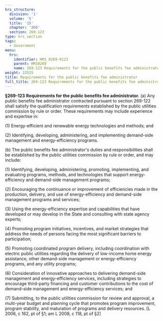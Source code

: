 ```yaml
---
hrs_structure:
  division: '1'
  volume: '5'
  title: '15'
  chapter: '269'
  section: 269-123
type: hrs_section
tags:
  - Government
menu:
  hrs:
    identifier: HRS_0269-0123
    parent: HRS0269
    name: 269-123 Requirements for the public benefits fee administrator
weight: 22525
title: Requirements for the public benefits fee administrator
full_title: 269-123 Requirements for the public benefits fee administrator
---
```

**§269-123** **Requirements for the public benefits fee administrator.** (a) Any public benefits fee administrator contracted pursuant to section 269-122 shall satisfy the qualification requirements established by the public utilities commission by rule or order. These requirements may include experience and expertise in:

(1) Energy-efficient and renewable energy technologies and methods; and

(2) Identifying, developing, administering, and implementing demand-side management and energy-efficiency programs.

(b) The public benefits fee administrator's duties and responsibilities shall be established by the public utilities commission by rule or order, and may include:

(1) Identifying, developing, administering, promoting, implementing, and evaluating programs, methods, and technologies that support energy-efficiency and demand-side management programs;

(2) Encouraging the continuance or improvement of efficiencies made in the production, delivery, and use of energy-efficiency and demand-side management programs and services;

(3) Using the energy-efficiency expertise and capabilities that have developed or may develop in the State and consulting with state agency experts;

(4) Promoting program initiatives, incentives, and market strategies that address the needs of persons facing the most significant barriers to participation;

(5) Promoting coordinated program delivery, including coordination with electric public utilities regarding the delivery of low-income home energy assistance, other demand-side management or energy-efficiency programs, and any utility programs;

(6) Consideration of innovative approaches to delivering demand-side management and energy-efficiency services, including strategies to encourage third-party financing and customer contributions to the cost of demand-side management and energy-efficiency services; and

(7) Submitting, to the public utilities commission for review and approval, a multi-year budget and planning cycle that promotes program improvement, program stability, and maturation of programs and delivery resources. [L 2006, c 162, pt of §1; am L 2008, c 118, pt of §2]